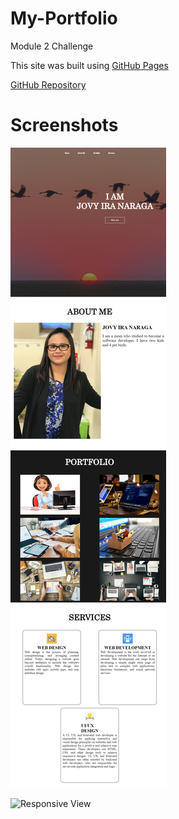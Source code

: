 # My-Portfolio

Module 2 Challenge

This site was built using [GitHub Pages](https://jlnaraga.github.io/My-Portfolio/)

[GitHub Repository](https://github.com/Jlnaraga/My-Portfolio.git)

# Screenshots
![Desktop View](./sceenshots/jlnaraga.github.io_My-Portfolio_%20(1).png)

![Responsive View](./sceenshots/jlnaraga.github.io_My-Portfolio_(iPad%20Air).png)